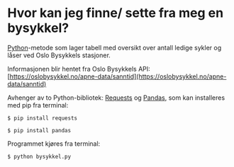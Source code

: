 # Hvor kan jeg finne/ sette fra meg en bysykkel?

[Python](https://www.python.org/downloads/)-metode som lager tabell med
oversikt over antall ledige sykler og låser ved Oslo Bysykkels stasjoner.

Informasjonen blir hentet fra Oslo Bysykkels API: [https://oslobysykkel.no/apne-data/sanntid](https://oslobysykkel.no/apne-data/sanntid)

Avhenger av to Python-bibliotek: [Requests](https://pypi.org/project/requests/)
 og [Pandas](https://pypi.org/project/pandas/), som kan installeres med pip fra terminal:

```
$ pip install requests
```
```
$ pip install pandas
```
Programmet kjøres fra terminal:

```
$ python bysykkel.py
```
